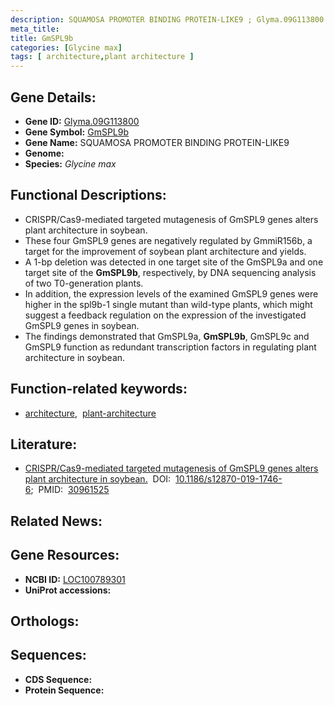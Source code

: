 ```yaml
---
description: SQUAMOSA PROMOTER BINDING PROTEIN-LIKE9 ; Glyma.09G113800 ; Glycine max
meta_title:
title: GmSPL9b
categories: [Glycine max]
tags: [ architecture,plant architecture ]
---
```


## Gene Details:
- **Gene ID:** [Glyma.09G113800]()
- **Gene Symbol:** <u>GmSPL9b</u>
- **Gene Name:** SQUAMOSA PROMOTER BINDING PROTEIN-LIKE9
- **Genome:** []()
- **Species:** *Glycine max*

## Functional Descriptions:
   - CRISPR/Cas9-mediated targeted mutagenesis of GmSPL9 genes alters plant architecture in soybean.
   - These four GmSPL9 genes are negatively regulated by GmmiR156b, a target for the improvement of soybean plant architecture and yields.
   - A 1-bp deletion was detected in one target site of the GmSPL9a and one target site of the **GmSPL9b**, respectively, by DNA sequencing analysis of two T0-generation plants.
   - In addition, the expression levels of the examined GmSPL9 genes were higher in the spl9b-1 single mutant than wild-type plants, which might suggest a feedback regulation on the expression of the investigated GmSPL9 genes in soybean.
   - The findings demonstrated that GmSPL9a, **GmSPL9b**, GmSPL9c and GmSPL9 function as redundant transcription factors in regulating plant architecture in soybean.

## Function-related keywords:
   - [architecture](/tags/architecture/),&nbsp;&nbsp;[plant-architecture](/tags/plant-architecture/)

## Literature:
   - [CRISPR/Cas9-mediated targeted mutagenesis of GmSPL9 genes alters plant architecture in soybean.](https://doi.org/10.1186/s12870-019-1746-6)&nbsp;&nbsp;DOI:&nbsp;&nbsp;[10.1186/s12870-019-1746-6](https://doi.org/10.1186/s12870-019-1746-6);&nbsp;&nbsp;PMID:&nbsp;&nbsp;[30961525](https://pubmed.ncbi.nlm.nih.gov/30961525/)

## Related News:

## Gene Resources:
- **NCBI ID:**  [LOC100789301](https://www.ncbi.nlm.nih.gov/gene/?term=LOC100789301)
- **UniProt accessions:**  [](https://www.uniprot.org/uniprotkb//entry)

## Orthologs:

## Sequences:
- **CDS Sequence:**
- **Protein Sequence:**
